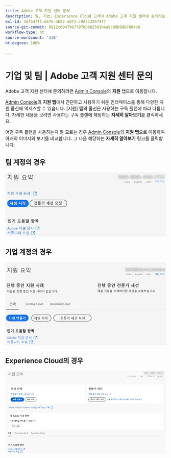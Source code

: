 ```yaml
---
title: Adobe 고객 지원 센터 문의
description: 팀, 기업, Experience Cloud 고객이 Adobe 고객 지원 센터에 문의하는 방법에 대한 정보입니다.
exl-id: 4df547f1-d476-4b52-a0f1-c9d7c32679f7
source-git-commit: 9812c6947b67797bb682581bea9c99b9d67884b6
workflow-type: ht
source-wordcount: '130'
ht-degree: 100%

---
```


# 기업 및 팀 | Adobe 고객 지원 센터 문의

Adobe 고객 지원 센터에 문의하려면 [Admin Console](https://adminconsole.adobe.com/)의 **지원** 탭으로 이동합니다.

[Admin Console](https://adminconsole.adobe.com/)의 **지원 탭**&#x200B;에서 간단하고 사용하기 쉬운 인터페이스를 통해 다양한 지원 옵션에 액세스할 수 있습니다. [지원] 탭의 옵션은 사용하는 구독 플랜에 따라 다릅니다. 자세한 내용을 보려면 사용하는 구독 플랜에 해당하는 **자세히 알아보기**&#x200B;를 클릭하세요.

어떤 구독 플랜을 사용하는지 잘 모르는 경우 [Admin Console](https://adminconsole.adobe.com/)의 **지원 탭**&#x200B;으로 이동하여 아래의 이미지와 보기를 비교합니다. 그 다음 해당하는 **자세히 알아보기** 링크를 클릭합니다.

## 팀 계정의 경우

![팀 이미지](assets/team.png)

<!--
[Learn more](https://helpx.adobe.com/enterprise/using/support-for-teams.html)
-->

## 기업 계정의 경우

![팀 이미지](assets/enterprise.png)

<!--
[Learn more](https://helpx.adobe.com/enterprise/using/support-for-enterprise.html)
-->

## Experience Cloud의 경우

![팀 이미지](assets/ec.png)

<!--
[Learn more](https://www.adobe.com/go/ac_ec_not_supported_en)
-->
